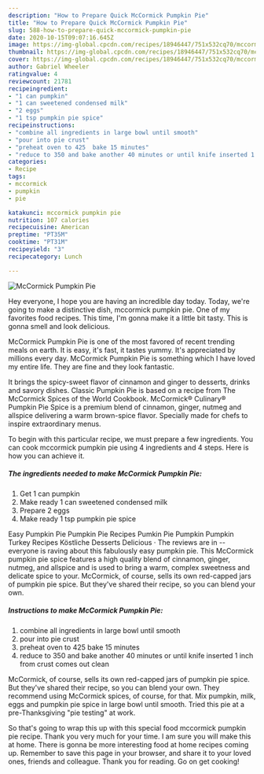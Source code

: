 ```yaml
---
description: "How to Prepare Quick McCormick Pumpkin Pie"
title: "How to Prepare Quick McCormick Pumpkin Pie"
slug: 588-how-to-prepare-quick-mccormick-pumpkin-pie
date: 2020-10-15T09:07:16.645Z
image: https://img-global.cpcdn.com/recipes/18946447/751x532cq70/mccormick-pumpkin-pie-recipe-main-photo.jpg
thumbnail: https://img-global.cpcdn.com/recipes/18946447/751x532cq70/mccormick-pumpkin-pie-recipe-main-photo.jpg
cover: https://img-global.cpcdn.com/recipes/18946447/751x532cq70/mccormick-pumpkin-pie-recipe-main-photo.jpg
author: Gabriel Wheeler
ratingvalue: 4
reviewcount: 21781
recipeingredient:
- "1 can pumpkin"
- "1 can sweetened condensed milk"
- "2 eggs"
- "1 tsp pumpkin pie spice"
recipeinstructions:
- "combine all ingredients in large bowl until smooth"
- "pour into pie crust"
- "preheat oven to 425  bake 15 minutes"
- "reduce to 350 and bake another 40 minutes or until knife inserted 1 inch from crust comes out clean"
categories:
- Recipe
tags:
- mccormick
- pumpkin
- pie

katakunci: mccormick pumpkin pie 
nutrition: 107 calories
recipecuisine: American
preptime: "PT35M"
cooktime: "PT31M"
recipeyield: "3"
recipecategory: Lunch

---
```



![McCormick Pumpkin Pie](https://img-global.cpcdn.com/recipes/18946447/751x532cq70/mccormick-pumpkin-pie-recipe-main-photo.jpg)

Hey everyone, I hope you are having an incredible day today. Today, we're going to make a distinctive dish, mccormick pumpkin pie. One of my favorites food recipes. This time, I'm gonna make it a little bit tasty. This is gonna smell and look delicious.

McCormick Pumpkin Pie is one of the most favored of recent trending meals on earth. It is easy, it's fast, it tastes yummy. It's appreciated by millions every day. McCormick Pumpkin Pie is something which I have loved my entire life. They are fine and they look fantastic.

It brings the spicy-sweet flavor of cinnamon and ginger to desserts, drinks and savory dishes. Classic Pumpkin Pie is based on a recipe from The McCormick Spices of the World Cookbook. McCormick® Culinary® Pumpkin Pie Spice is a premium blend of cinnamon, ginger, nutmeg and allspice delivering a warm brown-spice flavor. Specially made for chefs to inspire extraordinary menus.


To begin with this particular recipe, we must prepare a few ingredients. You can cook mccormick pumpkin pie using 4 ingredients and 4 steps. Here is how you can achieve it.

<!--inarticleads1-->

##### The ingredients needed to make McCormick Pumpkin Pie:

1. Get 1 can pumpkin
1. Make ready 1 can sweetened condensed milk
1. Prepare 2 eggs
1. Make ready 1 tsp pumpkin pie spice


Easy Pumpkin Pie Pumpkin Pie Recipes Pumkin Pie Pumpkin Pumpkin Turkey Recipes Köstliche Desserts Delicious · The reviews are in -- everyone is raving about this fabulously easy pumpkin pie. This McCormick pumpkin pie spice features a high quality blend of cinnamon, ginger, nutmeg, and allspice and is used to bring a warm, complex sweetness and delicate spice to your. McCormick, of course, sells its own red-capped jars of pumpkin pie spice. But they&#39;ve shared their recipe, so you can blend your own. 

<!--inarticleads2-->

##### Instructions to make McCormick Pumpkin Pie:

1. combine all ingredients in large bowl until smooth
1. pour into pie crust
1. preheat oven to 425  bake 15 minutes
1. reduce to 350 and bake another 40 minutes or until knife inserted 1 inch from crust comes out clean


McCormick, of course, sells its own red-capped jars of pumpkin pie spice. But they&#39;ve shared their recipe, so you can blend your own. They recommend using McCormick spices, of course, for that. Mix pumpkin, milk, eggs and pumpkin pie spice in large bowl until smooth. Tried this pie at a pre-Thanksgiving &#34;pie testing&#34; at work. 

So that's going to wrap this up with this special food mccormick pumpkin pie recipe. Thank you very much for your time. I am sure you will make this at home. There is gonna be more interesting food at home recipes coming up. Remember to save this page in your browser, and share it to your loved ones, friends and colleague. Thank you for reading. Go on get cooking!
